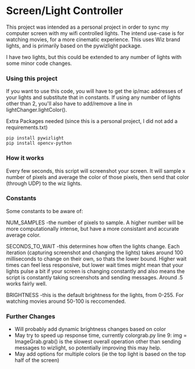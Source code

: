 # Screen/Light Controller

This project was intended as a personal project in order to sync my computer screen with my wifi controlled lights. The intend use-case is for watching movies, for a more cinematic experience. This uses Wiz brand lights, and is primarily based on the pywizlight package. 

I have two lights, but this could be extended to any number of lights with some minor code changes. 

### Using this project
If you want to use this code, you will have to get the ip/mac addresses of your lights and substitute that in constants. If using any number of lights other than 2, you'll also have to add/remove a line in lightChanger.lightColor(). 

Extra Packages needed (since this is a personal project, I did not add a requirements.txt)

    pip install pywizlight
    pip install opencv-python

### How it works
Every few seconds, this script will screenshot your screen. It will sample x number of pixels and average the color of those pixels, then send that color (through UDP) to the wiz lights. 

### Constants
Some constants to be aware of:

NUM_SAMPLES      -the number of pixels to sample. A higher number will be more computationally intense, but have a more consistant and accurate average color.

SECONDS_TO_WAIT   -this determines how often the lights change. Each iteration (capturing screenshot and changing the lights) takes around 100 milliseconds to change on their own, so thats the lower bound. Higher wait times can feel less responsive, but lower wait times might mean that your lights pulse a bit if your screen is changing constantly and also means the script is constantly taking screenshots and sending messages. Around .5 works fairly well. 

BRIGHTNESS    -this is the default brightness for the lights, from 0-255. For watching movies around 50-100 is reccomended. 

### Further Changes
- Will probably add dynamic brightness changes based on color
- May try to speed up response time, currently colorgrab.py line 9: img = ImageGrab.grab() is the slowest overall operation other than sending messages to wizlight, so potentially improving this may help.
- May add options for multiple colors (ie the top light is based on the top half of the screen)


